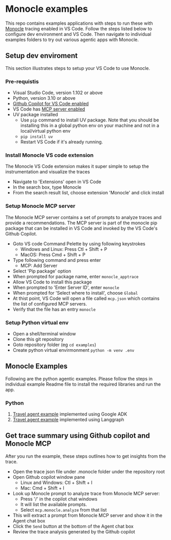 # Monocle examples

This repo contains examples applications with steps to run these with [Monocle](https://monocle2ai.org) tracing enabled in VS Code. Follow the steps listed below to configure dev environment and VS Code. Then navigate to individual examples folders to try out various agentic apps with Monocle.

## Setup dev enviroment
This section illustrates steps to setup your VS Code to use Monocle.
### Pre-requistis
- Visual Studio Code, version 1.102 or above
- Python, version 3.10 or above
- [Github Copilot for VS Code enabled](https://code.visualstudio.com/docs/copilot/setup)
- VS Code has [MCP server enabled](https://code.visualstudio.com/docs/copilot/customization/mcp-servers#_enable-mcp-support-in-vs-code)
- UV package installed
  - Use `pip` command to install UV package. Note that you should be installing this in a global python env on your machine and not in a local/virtual python env
  - ```pip install uv```
  - Restart VS Code if it's already running.

### Install Monocle VS code extension
The Monocle VS Code extension makes it super simple to setup the instrumentation and visualize the traces

- Navigate to 'Extensions' open in VS Code
- In the search box, type Monocle
- From the search result list, choose extension 'Monocle' and click install

### Setup Monocle MCP server
The Monocle MCP server contains a set of prompts to analyze traces and provide a recommendations. The MCP server is part of the monocle pip package that can be installed in VS Code and invoked by the VS Code's Github Copilot.
- Goto VS code Command Pelette by using following keystrokes
  - Windows and Linux: Press Ctl + Shift + P
  - MacOS: Press Cmd + Shift + P
- Type following command and press enter
  - MCP: Add Server
- Select 'Pip package' option
- When prompted for package name, enter `monocle_apptrace`
- Allow VS Code to install this package
- When prompted to 'Enter Server ID', enter `monocle`
- When prompted for 'Select where to install', choose `Global`
- At thist point, VS Code will open a file called ```mcp.json``` which contains the list of configured MCP servers.
- Verify that the file has an entry `monocle`

### Setup Python virtual env
- Open a shell/terminal window
- Clone this git repository
- Goto repository folder (eg ```cd examples```)
- Create python virtual envirmonment
```python -m venv .env```

## Monocle Examples
Following are the python agentic examples. Please follow the steps in individual example Readme file to install the required libraries and run the app.
### Python
1. [Travel agent example](./python/adk-travel-agent/) implemented using Google ADK
2. [Travel agent example](./python/lg-travel-agent/) implemented using Langgraph

## Get trace summary using Github copilot and Monocle MCP
After you run the example, these steps outlines how to get insights from the trace.
- Open the trace json file under .monocle folder under the repository root
- Open Github copilot window pane
  - Linux and Windows: Ctl + Shift + I
  - Mac: Cmd + Shift + I
- Look up Monocle prompt to analyze trace from Monocle MCP server:
  - Press '/' in the copilot chat windows
  - It will list the available prompts.
  - Select `mcp.monocle.analyze` from that list
- This will extract a prompt from Monocle MCP server and show it in the Agent chat box
- Click the `Send` button at the bottom of the Agent chat box
- Review the trace analysis generated by the Github copilot
